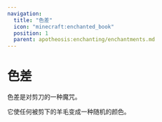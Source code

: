 ```yaml
---
navigation:
  title: "色差"
  icon: "minecraft:enchanted_book"
  position: 1
  parent: apotheosis:enchanting/enchantments.md
---
```


# 色差

<Color id="blue">色差</Color>是对剪刀的一种魔咒。

它使任何被剪下的羊毛变成一种随机的颜色。

